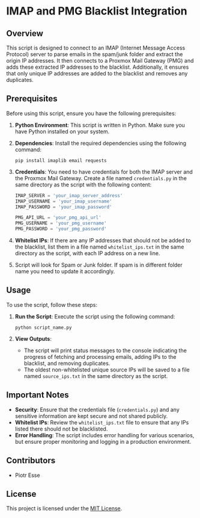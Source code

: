 
# IMAP and PMG Blacklist Integration

## Overview

This script is designed to connect to an IMAP (Internet Message Access Protocol) server to parse emails in the spam/junk folder and extract the origin IP addresses. It then connects to a Proxmox Mail Gateway (PMG) and adds these extracted IP addresses to the blacklist. Additionally, it ensures that only unique IP addresses are added to the blacklist and removes any duplicates.

## Prerequisites

Before using this script, ensure you have the following prerequisites:

1. **Python Environment**: This script is written in Python. Make sure you have Python installed on your system.

2. **Dependencies**: Install the required dependencies using the following command:
    ```
    pip install imaplib email requests
    ```

3. **Credentials**: You need to have credentials for both the IMAP server and the Proxmox Mail Gateway. Create a file named `credentials.py` in the same directory as the script with the following content:
    ```python
    IMAP_SERVER = 'your_imap_server_address'
    IMAP_USERNAME = 'your_imap_username'
    IMAP_PASSWORD = 'your_imap_password'
    
    PMG_API_URL = 'your_pmg_api_url'
    PMG_USERNAME = 'your_pmg_username'
    PMG_PASSWORD = 'your_pmg_password'
    ```

4. **Whitelist IPs**: If there are any IP addresses that should not be added to the blacklist, list them in a file named `whitelist_ips.txt` in the same directory as the script, with each IP address on a new line.
5. Script will look for Spam or Junk folder. If spam is in different folder name you need to update it accordingly.

## Usage

To use the script, follow these steps:

1. **Run the Script**: Execute the script using the following command:
    ```
    python script_name.py
    ```

2. **View Outputs**:
    - The script will print status messages to the console indicating the progress of fetching and processing emails, adding IPs to the blacklist, and removing duplicates.
    - The oldest non-whitelisted unique source IPs will be saved to a file named `source_ips.txt` in the same directory as the script.

## Important Notes

- **Security**: Ensure that the credentials file (`credentials.py`) and any sensitive information are kept secure and not shared publicly.
- **Whitelist IPs**: Review the `whitelist_ips.txt` file to ensure that any IPs listed there should not be blacklisted.
- **Error Handling**: The script includes error handling for various scenarios, but ensure proper monitoring and logging in a production environment.

## Contributors

- Piotr Esse

## License

This project is licensed under the [MIT License](LICENSE).


